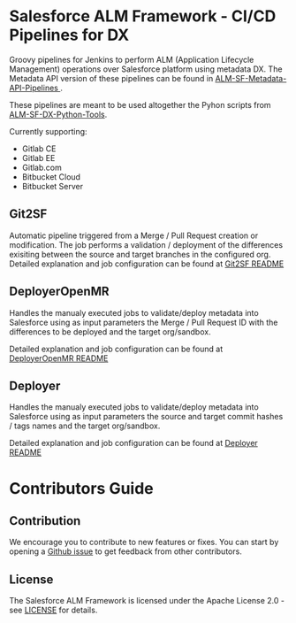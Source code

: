 # Salesforce ALM Framework - CI/CD Pipelines for DX

Groovy pipelines for Jenkins to perform ALM (Application Lifecycle Management) operations over Salesforce platform using metadata DX. The Metadata API version of these pipelines can be found in [ALM-SF-Metadata-API-Pipelines ](https://github.com/Accenture/ALM-SF-Metadata-API-Pipelines).

These pipelines are meant to be used altogether the Pyhon scripts from [ALM-SF-DX-Python-Tools](https://github.com/Accenture/ALM-SF-DX-Python-Tools).

Currently supporting:
- Gitlab CE
- Gitlab EE
- Gitlab.com
- Bitbucket Cloud 
- Bitbucket Server

## Git2SF

Automatic pipeline triggered from a Merge / Pull Request creation or modification. The job performs a validation / deployment of the differences exisiting between the source and target branches in the configured org. 
Detailed explanation and job configuration can be found at [Git2SF README](/Git2SF_README.md)

## DeployerOpenMR

Handles the manualy executed jobs to validate/deploy metadata into Salesforce using as input parameters the Merge / Pull Request ID with the differences to be deployed and the target org/sandbox.

Detailed explanation and job configuration can be found at [DeployerOpenMR README](deployerOpenMR_README.md)

## Deployer

Handles the manualy executed jobs to validate/deploy metadata into Salesforce using as input parameters the source and target commit hashes / tags names and the target org/sandbox.

Detailed explanation and job configuration can be found at [Deployer README](Deployer_README.md)


# Contributors Guide

## Contribution

We encourage you to contribute to new features or fixes. You can start by opening a
[Github issue](https://github.com/Accenture/ALM-SF-DX-Pipelines/issues) to get feedback from other contributors.

## License

The Salesforce ALM Framework is licensed under the Apache License 2.0 - see [LICENSE](LICENSE) for details.

